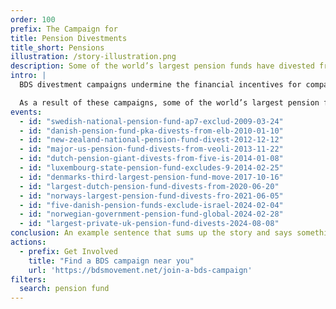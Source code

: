 ```yaml
---
order: 100
prefix: The Campaign for
title: Pension Divestments
title_short: Pensions
illustration: /story-illustration.png
description: Some of the world’s largest pension funds have divested from corporations based on their role in violations of international law and Palestinian human rights.
intro: |
  BDS divestment campaigns undermine the financial incentives for companies that provide equipment, services, and infrastructure to Israel’s regime of apartheid and settler colonialism.

  As a result of these campaigns, some of the world’s largest pension funds have divested from corporations based on their role in violations of international law and Palestinian human rights.
events:
  - id: "swedish-national-pension-fund-ap7-exclud-2009-03-24"
  - id: "danish-pension-fund-pka-divests-from-elb-2010-01-10"
  - id: "new-zealand-national-pension-fund-divest-2012-12-12"
  - id: "major-us-pension-fund-divests-from-veoli-2013-11-22"
  - id: "dutch-pension-giant-divests-from-five-is-2014-01-08"
  - id: "luxembourg-state-pension-fund-excludes-9-2014-02-25"
  - id: "denmarks-third-largest-pension-fund-move-2017-10-16"
  - id: "largest-dutch-pension-fund-divests-from-2020-06-20"
  - id: "norways-largest-pension-fund-divests-fro-2021-06-05"
  - id: "five-danish-pension-funds-exclude-israel-2024-02-04"
  - id: "norwegian-government-pension-fund-global-2024-02-28"
  - id: "largest-private-uk-pension-fund-divests-2024-08-08"
conclusion: An example sentence that sums up the story and says something about where it’s heading or what next or what the final impact was or something like that.
actions:
  - prefix: Get Involved
    title: "Find a BDS campaign near you"
    url: 'https://bdsmovement.net/join-a-bds-campaign'
filters:
  search: pension fund
---
```


